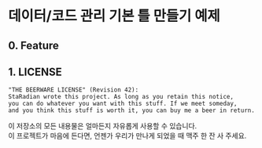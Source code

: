 # 데이터/코드 관리 기본 틀 만들기 예제

## 0. Feature


## 1. LICENSE

```
"THE BEERWARE LICENSE" (Revision 42):
StaRadian wrote this project. As long as you retain this notice,
you can do whatever you want with this stuff. If we meet someday,
and you think this stuff is worth it, you can buy me a beer in return.
```

이 저장소의 모든 내용물은 얼마든지 자유롭게 사용할 수 있습니다.\
이 프로젝트가 마음에 든다면, 언젠가 우리가 만나게 되었을 때 맥주 한 잔 사 주세요.